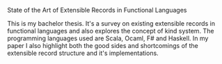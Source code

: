 State of the Art of Extensible  Records in Functional Languages

This is my bachelor thesis. It's a survey on existing extensible records in functional languages and also explores the concept of kind system.
The programming languages used are Scala, Ocaml, F# and Haskell.
In my paper I also highlight both the good sides and shortcomings of the extensible record structure and it's implementations.
